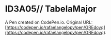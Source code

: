 # ID3A05//  TabelaMajor

A Pen created on CodePen.io. Original URL: [https://codepen.io/rafaelangelopv/pen/GREdoyq](https://codepen.io/rafaelangelopv/pen/GREdoyq).


